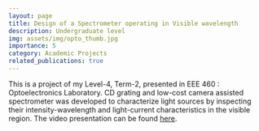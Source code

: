 ```yaml
---
layout: page
title: Design of a Spectrometer operating in Visible wavelength
description: Undergraduate level
img: assets/img/opto_thumb.jpg
importance: 5
category: Academic Projects
related_publications: true
---
```


This is a project of my Level-4, Term-2, presented in EEE 460 : Optoelectronics Laboratory. CD grating and low-cost camera assisted spectrometer was developed to characterize light sources by inspecting their intensity-wavelength and light-current characteristics in the visible region. The video presentation can be found [here][LINK].



[LINK]:https://youtu.be/Xd82_UvV3w8?si=o34PSueTIs9gauen